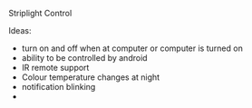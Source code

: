 Striplight Control

Ideas:
 - turn on and off when at computer or computer is turned on
 - ability to be controlled by android
 - IR remote support
 - Colour temperature changes at night
 - notification blinking
 - 